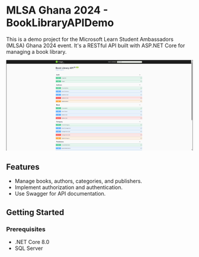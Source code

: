 


# MLSA Ghana 2024 - BookLibraryAPIDemo

This is a demo project for the Microsoft Learn Student Ambassadors (MLSA) Ghana 2024 event. It's a RESTful API built with ASP.NET Core for managing a book library.

![BookLibraryAPIDemo](./Assets/API.png)

## Features

- Manage books, authors, categories, and publishers.
- Implement authorization and authentication.
- Use Swagger for API documentation.

## Getting Started

### Prerequisites

- .NET Core 8.0
-  SQL Server

